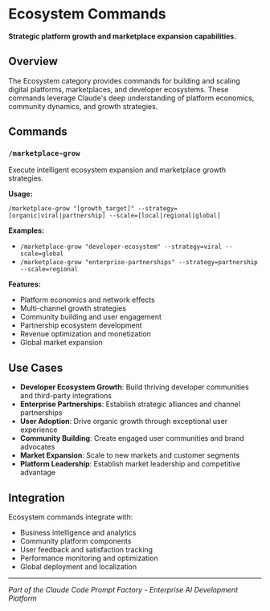 # Ecosystem Commands

**Strategic platform growth and marketplace expansion capabilities.**

## Overview

The Ecosystem category provides commands for building and scaling digital platforms, marketplaces, and developer ecosystems. These commands leverage Claude's deep understanding of platform economics, community dynamics, and growth strategies.

## Commands

### `/marketplace-grow`
Execute intelligent ecosystem expansion and marketplace growth strategies.

**Usage:**
```
/marketplace-grow "[growth_target]" --strategy=[organic|viral|partnership] --scale=[local|regional|global]
```

**Examples:**
- `/marketplace-grow "developer-ecosystem" --strategy=viral --scale=global`
- `/marketplace-grow "enterprise-partnerships" --strategy=partnership --scale=regional`

**Features:**
- Platform economics and network effects
- Multi-channel growth strategies
- Community building and user engagement
- Partnership ecosystem development
- Revenue optimization and monetization
- Global market expansion

## Use Cases

- **Developer Ecosystem Growth**: Build thriving developer communities and third-party integrations
- **Enterprise Partnerships**: Establish strategic alliances and channel partnerships  
- **User Adoption**: Drive organic growth through exceptional user experience
- **Community Building**: Create engaged user communities and brand advocates
- **Market Expansion**: Scale to new markets and customer segments
- **Platform Leadership**: Establish market leadership and competitive advantage

## Integration

Ecosystem commands integrate with:
- Business intelligence and analytics
- Community platform components
- User feedback and satisfaction tracking
- Performance monitoring and optimization
- Global deployment and localization

---
*Part of the Claude Code Prompt Factory - Enterprise AI Development Platform* 